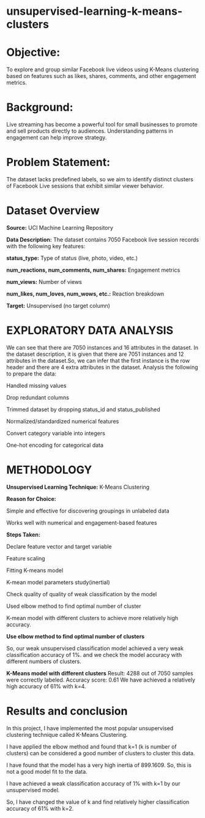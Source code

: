 # unsupervised-learning-k-means-clusters


# Objective:

To explore and group similar Facebook live videos using K-Means clustering based on features such as likes, shares, comments, and other engagement metrics.

# Background:

Live streaming has become a powerful tool for small businesses to promote and sell products directly to audiences. Understanding patterns in engagement can help improve strategy.

# Problem Statement:

The dataset lacks predefined labels, so we aim to identify distinct clusters of Facebook Live sessions that exhibit similar viewer behavior.

# Dataset Overview


**Source:** UCI Machine Learning Repository

**Data Description:** The dataset contains 7050 Facebook live session records with the following key features:

**status_type:** Type of status (live, photo, video, etc.)

**num_reactions, num_comments, num_shares:** Engagement metrics

**num_views:** Number of views

**num_likes, num_loves, num_wows, etc.:** Reaction breakdown

**Target:** Unsupervised (no target column)

# EXPLORATORY DATA ANALYSIS

We can see that there are 7050 instances and 16 attributes in the dataset. In the dataset description, it is given that there are 7051 instances and 12 attributes in the dataset.So, we can infer that the first instance is the row header and there are 4 extra attributes in the dataset. Analysis the following to prepare the data:

Handled missing values

Drop redundant columns

Trimmed dataset by dropping status_id and status_published

Normalized/standardized numerical features

Convert category variable into integers

One-hot encoding for categorical data 

# METHODOLOGY

**Unsupervised Learning Technique:** K-Means Clustering

**Reason for Choice:**

Simple and effective for discovering groupings in unlabeled data

Works well with numerical and engagement-based features

**Steps Taken:**

Declare feature vector and target variable

Feature scaling

Fitting K-means model

K-mean model parameters study(inertial)

Check quality of quality of weak classification by the  model

Used elbow method to find optimal number of cluster

K-mean model with different clusters to achieve more relatively high accuracy.

 **Use elbow method to find optimal number of clusters**

So, our weak unsupervised classification model achieved a very weak classification accuracy of 1%. and we check the model accuracy with different numbers of clusters.

**K-Means model with different clusters**
Result: 4288 out of 7050 samples were correctly labeled.
Accuracy score: 0.61
We have achieved a relatively high accuracy of 61% with k=4.

# Results and conclusion

In this project, I have implemented the most popular unsupervised clustering technique called K-Means Clustering.

I have applied the elbow method and found that k=1 (k is number of clusters) can be considered a good number of clusters to cluster this data.

I have found that the model has a very high inertia of 899.1609. So, this is not a good model fit to the data.

I have achieved a weak classification accuracy of 1% with k=1 by our unsupervised model.

So, I have changed the value of k and find relatively higher classification accuracy of 61% with k=2.


